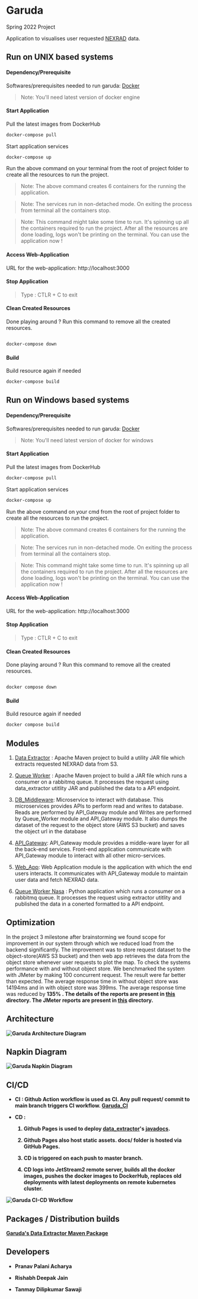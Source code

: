 # Garuda

Spring 2022 Project

Application to visualises user requested [NEXRAD](https://www.ncei.noaa.gov/products/radar/next-generation-weather-radar) data.

## Run on UNIX based systems

#### Dependency/Prerequisite

Softwares/prerequisites needed to run garuda: [Docker](https://docs.docker.com/engine/install/)

> Note: You'll need latest version of docker engine

#### Start Application

Pull the latest images from DockerHub

```sh
docker-compose pull
```

Start application services

```sh
docker-compose up
```

Run the above command on your terminal from the root of project folder to create all the resources to run the project.

> Note: The above command creates 6 containers for the running the application.

> Note: The services run in non-detached mode. On exiting the process from terminal all the containers stop.

> Note: This command might take some time to run. It's spinning up all the containers required to run the project. After all the resources are done loading, logs won't be printing on the terminal. You can use the application now !

#### Access Web-Application

URL for the web-application: http://localhost:3000

#### Stop Application

> Type : CTLR + C to exit

#### Clean Created Resources

Done playing around ? Run this command to remove all the created resources.

```sh

docker-compose down

```

#### Build

Build resource again if needed

```sh
docker-compose build
```

## Run on Windows based systems

#### Dependency/Prerequisite

Softwares/prerequisites needed to run garuda: [Docker](https://docs.docker.com/desktop/windows/install/)

> Note: You'll need latest version of docker for windows

#### Start Application

Pull the latest images from DockerHub

```sh
docker-compose pull
```

Start application services

```sh
docker-compose up
```

Run the above command on your cmd from the root of project folder to create all the resources to run the project.

> Note: The above command creates 6 containers for the running the application.

> Note: The services run in non-detached mode. On exiting the process from terminal all the containers stop.

> Note: This command might take some time to run. It's spinning up all the containers required to run the project. After all the resources are done loading, logs won't be printing on the terminal. You can use the application now !

#### Access Web-Application

URL for the web-application: http://localhost:3000

#### Stop Application

> Type : CTLR + C to exit

#### Clean Created Resources

Done playing around ? Run this command to remove all the created resources.

```sh

docker compose down

```

#### Build

Build resource again if needed

```sh
docker compose build
```

## Modules

1. [Data Extractor](./data_extractor/README.md) : Apache Maven project to build a utility JAR file which extracts requested NEXRAD data from S3.

2. [Queue Worker](./queue_worker/README.md) : Apache Maven project to build a JAR file which runs a consumer on a rabbitmq queue. It processes the request using data_extractor utitlity JAR and published the data to a API endpoint.

3. [DB_Middleware](./db_middleware/README.md): Microservice to interact with database. This microservices provides APIs to perform read and writes to database. Reads are performed by API_Gateway module and Writes are performed by Queue_Worker module and API_Gateway module.
It also dumps the dataset of the request to the object store (AWS S3 bucket) and saves the object url in the database

4. [API_Gateway](./apigateway/README.md): API_Gateway module provides a middle-ware layer for all the back-end services. Front-end application communicate with API_Gateway module to interact with all other micro-services.

5. [Web_App](./web_app/README.md): Web Application module is the application with which the end users interacts. It communicates with API_Gateway module to maintain user data and fetch NEXRAD data.

6. [Queue Worker Nasa](./queue_worker_nasa/README.md) : Python application which runs a consumer on a rabbitmq queue. It processes the request using extractor utitlity and published the data in a conerted formatted to a API endpoint.

## Optimization
In the project 3 milestone after brainstorming we found scope for improvement in our system through which we reduced load from the backend significantly. The improvement was to store request dataset to the object-store(AWS S3 bucket) and then web app retrieves the data from the object store whenever user requests to plot the map. To check the systems performance with and without object store. We benchmarked the system with JMeter by making 100 concurrent request.
The result were far better than expected. The average response time in without object store was 14194ms and in with object store was 399ms.
The average response time was reduced by <b> 135% <b>.
The details of the reports are present in [this](./docs/Architecture_analysis_case_study/) directory.
The JMeter reports are present in [this](./tests/load_test/object-store_optimization/) directory.
 
## Architecture

![Garuda Architecture Diagram](./docs/diagram/Architecture_diagram.jpg)

## Napkin Diagram

![Garuda Napkin Diagram](./docs/diagram/napkin_diagram.jpeg)

## CI/CD

- **CI** : Github Action workflow is used as CI. Any pull request/ commit to main branch triggers CI workflow. [Garuda_CI](./.github/workflows/garuda__github_actions_CI.yml)

- **CD** :

  1.  Github Pages is used to deploy [data_extractor](./data_extractor/README.md)'s [javadocs](https://courses.airavata.org/garuda/data_extractor/index.html).

  2.  Github Pages also host static assets. docs/ folder is hosted via GitHub Pages.

  3.  CD is triggered on each push to master branch.

  4.  CD logs into JetStream2 remote server, builds all the docker images, pushes the docker images to DockerHub, replaces old deployments with latest deployments on remote kubernetes cluster.

![Garuda CI-CD Workflow](./docs/diagram/garuda-ci-cd.jpg)

## Packages / Distribution builds

[Garuda's Data Extractor Maven Package](https://github.com/airavata-courses/garuda/packages/1236747)

## Developers

- Pranav Palani Acharya

- Rishabh Deepak Jain

- Tanmay Dilipkumar Sawaji
